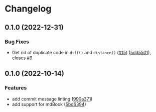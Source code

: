 # Changelog

## 0.1.0 (2022-12-31)


### Bug Fixes

* Get rid of duplicate code in `diff()` and `distance()` ([#15](https://github.com/nlp-rs/differ.rs/issues/15)) ([5d35501](https://github.com/nlp-rs/differ.rs/commit/5d35501030512de76b45ce5325a3d14d4afdff67)), closes [#9](https://github.com/nlp-rs/differ.rs/issues/9)

## 0.1.0 (2022-10-14)


### Features

* add commit message linting ([990a371](https://github.com/nlp-rs/rust-template/commit/990a371b939964283bc2c1e351aecf9339840a4f))
* add support for mdBook ([5bd6394](https://github.com/nlp-rs/rust-template/commit/5bd6394975b4c5c355d7ea8a0091e7b604963d6b))
